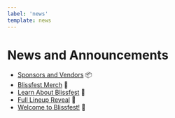 ```yaml
---
label: 'news'
template: news
---
```


# News and Announcements

- [Sponsors and Vendors](/news/2023/sponsors-and-vendors/) 📦
- [Blissfest Merch](/news/2023/blissfest-merch/) 👕
- [Learn About Blissfest](/news/2023/learn-about-blissfest/) 📣
- [Full Lineup Reveal](/news/2023/full-lineup-reveal/) 📣
- [Welcome to Blissfest!](/news/2023/welcome-to-blissfest/) 📣